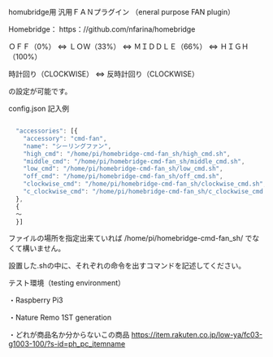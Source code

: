 
homubridge用 汎用ＦＡＮプラグイン （eneral purpose FAN plugin）

Homebridge：  https：//github.com/nfarina/homebridge

ＯＦＦ（0%） ⇔ ＬＯＷ（33%） ⇔ ＭＩＤＤＬＥ（66%） ⇔ ＨＩＧＨ（100%）

時計回り（CLOCKWISE） ⇔ 反時計回り（CLOCKWISE）

の設定が可能です。


config.json 記入例
```js

  "accessories": [{
    "accessory": "cmd-fan",
    "name": "シーリングファン",
    "high_cmd": "/home/pi/homebridge-cmd-fan_sh/high_cmd.sh",
    "middle_cmd": "/home/pi/homebridge-cmd-fan_sh/middle_cmd.sh",
    "low_cmd": "/home/pi/homebridge-cmd-fan_sh/low_cmd.sh",
    "off_cmd": "/home/pi/homebridge-cmd-fan_sh/off_cmd.sh",
    "clockwise_cmd": "/home/pi/homebridge-cmd-fan_sh/clockwise_cmd.sh",
    "c_clockwise_cmd": "/home/pi/homebridge-cmd-fan_sh/c_clockwise_cmd.sh"
  },
  {
  ～
  }]
```

ファイルの場所を指定出来ていれば /home/pi/homebridge-cmd-fan_sh/ でなくて構いません。

設置した.shの中に、それぞれの命令を出すコマンドを記述してください。

テスト環境（testing environment）

・Raspberry Pi3

・Nature Remo 1ST generation

・どれが商品名か分からないこの商品 https://item.rakuten.co.jp/low-ya/fc03-g1003-100/?s-id=ph_pc_itemname
